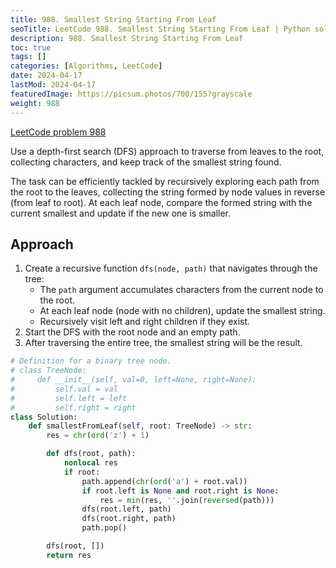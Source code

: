 ```yaml
---
title: 988. Smallest String Starting From Leaf
seoTitle: LeetCode 988. Smallest String Starting From Leaf | Python solution and explanation
description: 988. Smallest String Starting From Leaf
toc: true
tags: []
categories: [Algorithms, LeetCode]
date: 2024-04-17
lastMod: 2024-04-17
featuredImage: https://picsum.photos/700/155?grayscale
weight: 988
---
```


[LeetCode problem 988](https://leetcode.com/problems/smallest-string-starting-from-leaf/)

Use a depth-first search (DFS) approach to traverse from leaves to the root, collecting characters, and keep track of the smallest string found.

The task can be efficiently tackled by recursively exploring each path from the root to the leaves, collecting the string formed by node values in reverse (from leaf to root). At each leaf node, compare the formed string with the current smallest and update if the new one is smaller.

## Approach

1. Create a recursive function `dfs(node, path)` that navigates through the tree:
   - The `path` argument accumulates characters from the current node to the root.
   - At each leaf node (node with no children), update the smallest string.
   - Recursively visit left and right children if they exist.
3. Start the DFS with the root node and an empty path.
4. After traversing the entire tree, the smallest string will be the result.

```python
# Definition for a binary tree node.
# class TreeNode:
#     def __init__(self, val=0, left=None, right=None):
#         self.val = val
#         self.left = left
#         self.right = right
class Solution:
    def smallestFromLeaf(self, root: TreeNode) -> str:
        res = chr(ord('z') + 1)

        def dfs(root, path):
            nonlocal res
            if root:
                path.append(chr(ord('a') + root.val))
                if root.left is None and root.right is None:
                    res = min(res, ''.join(reversed(path)))
                dfs(root.left, path)
                dfs(root.right, path)
                path.pop()

        dfs(root, [])
        return res
```
